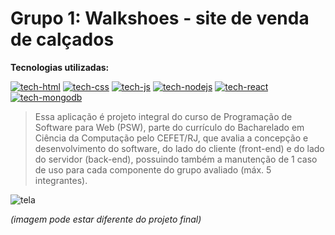 # Grupo 1: Walkshoes - site de venda de calçados

**Tecnologias utilizadas:**

[![tech-html](https://skills.thijs.gg/icons?i=html)](https://skills.thijs.gg)
[![tech-css](https://skills.thijs.gg/icons?i=css)](https://skills.thijs.gg)
[![tech-js](https://skills.thijs.gg/icons?i=js)](https://skills.thijs.gg)
[![tech-nodejs](https://skills.thijs.gg/icons?i=nodejs)](https://skills.thijs.gg)
[![tech-react](https://skills.thijs.gg/icons?i=react)](https://skills.thijs.gg)
[![tech-mongodb](https://skills.thijs.gg/icons?i=mongodb)](https://www.mongodb.com/)

> Essa aplicação é projeto integral do curso de Programação de Software para Web (PSW), parte do currículo do Bacharelado em Ciência da Computação pelo CEFET/RJ, que avalia a concepção e desenvolvimento do software, do lado do cliente (front-end) e do lado do servidor (back-end), possuindo também a manutenção de 1 caso de uso para cada componente do grupo avaliado (máx. 5 integrantes).

![tela](https://user-images.githubusercontent.com/58084632/180062228-a7a166f8-95e4-41f8-9d5c-6cfbb2748997.png)

*(imagem pode estar diferente do projeto final)*
